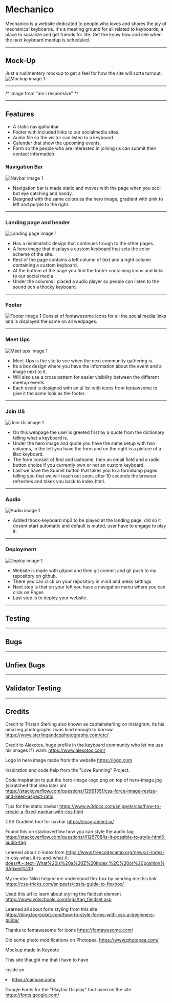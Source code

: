 # Mechanico #

Mechanico is a website dedicated to people who loves and shares the joy of mechanical keyboards.
It's a meeting ground for all related to keyboards, a place to socialize and get friends for life.
Get the know how and see when the next keyboard meetup is scheduled.
_________________________________________________________________________________________________

## Mock-Up ##
Just a rudimentery mockup to get a feel for how the site will sorta turnout.
![Mockup image 1](/assets/images/mechanico-mockup.png)
_________________________________________________________________________________________________

/* image from "am i responsive" */

_________________________________________________________________________________________________

## Features ##

- A static navigationbar
- Footer with included links to our socialmedia sites.
- Audio file so the visitor can listen to a keyboard.
- Calender that show the upcoming events.
- Form so the people who are interested in joining us can submit their contact information.


### Navigation Bar ###
![Navbar image 1](/assets/images/readme-navbar.png)

- Navigation bar is made static and moves with the page when you scoll
bot eye catching and handy.
- Designed with the same colors as the hero image, gradient with pink to left and purple to the right.

_________________________________________________________________________________________________

### Landing page and header ###
![Landing page image 1](/assets/images/readme-hero-and-quote.png)

- Has a minimalistic design that continues trough to the other pages.
- A hero image that displays a custom keyboard that sets the color scheme of the site.
- Rest of the page contains a left column of text and a right column containing a custom keyboard.
- At the bottom of the page you find the footer containing icons and links to our social media
- Under the columns i placed a audio player so people can listen to the sound och a thocky keyboard.

_________________________________________________________________________________________________

### Footer ###
![Footer image 1](/assets/images/readme-footer.png)
Consist of fontawesome icons for all the social media links and is displayed the same on all wedpages.

_________________________________________________________________________________________________

### Meet Ups ###
![Meet ups image 1](/assets/images/readme-meetup.png)
- Meet-Ups is the site to see when the next community gathering is.
- Its a box design where you have the information about the event and a image next to it.
- Will also use a cross pattern for easier visibility between the different meetup events.
- Each event is designed with an ul list with icons from fontawsome to give it the same look as the footer.

_________________________________________________________________________________________________

### Join US ###
![Join Us image 1](/assets/images/readme-form.png)
- On this webpage the user is greeted first by a quote from the dictionary telling what a keyboard is.
- Under the hero image and quote you have the same setup with two columns, in the left you have the form and on the right is a picture of a lilac keyboard.
- The form consist of first and lastname, then an email field and a radio button choice if you currently own or not an custom keyboard. 
- Last we have the Submit button that takes you to a formdump pages telling you that we will reach out soon, after 10 seconds the browser refreshes and takes you back to index.html.

_________________________________________________________________________________________________

### Audio ###
![Audio image 1](/assets/images/readme-audio.png)
- Added thock-keyboard.mp3 to be played at the landing page, did so it dosent start automatic and default is muted, user have to engage to play it.

_________________________________________________________________________________________________

### Deployment ###
![Deploy image 1](/assets/images/readme-deployment.png)
- Website is made with gitpod and then git commit and git push to my repository on github.
- There you can click on your repository in mind and press settings.
- Next step is that on your left you have a navigation menu where you can click on Pages 
- Last step is to deploy your website.

_________________________________________________________________________________________________
## Testing ##

_________________________________________________________________________________________________
## Bugs ##

_________________________________________________________________________________________________
## Unfiex Bugs ##

_________________________________________________________________________________________________
## Validator Testing ##
_________________________________________________________________________________________________
## Credits ##

Credit to Tristan Sterling also known as captainsterling on instagram, its his amazing photographs i was kind enough to borrow. https://www.sterlingandcophotography.com/etc/

Credit to Alexotos, huge profile in the keyboard community who let me use his images if i want.
https://www.alexotos.com/

Logo in hero image made from the website https://logo.com

Inspiration and code help from the "Love Running" Project.

Code inspiration to put the hero-image-logo.png on top of hero-image.jpg (scratched that idea later on)
https://stackoverflow.com/questions/12991351/css-force-image-resize-and-keep-aspect-ratio

Tips for the static navbar
https://www.w3docs.com/snippets/css/how-to-create-a-fixed-navbar-with-css.html

CSS Gradient tool for navbar
https://cssgradient.io/

Found this on stackoverflow how you can style the audio tag
https://stackoverflow.com/questions/4126708/is-it-possible-to-style-html5-audio-tag

Learned about z-index from
https://www.freecodecamp.org/news/z-index-in-css-what-it-is-and-what-it-does/#:~:text=What%20is%20a%20Z%20Index,%2C%20or%20position%3Afixed%20).

My mentor Nikki helped me understand flex box by sending me this link
https://css-tricks.com/snippets/css/a-guide-to-flexbox/

Used this url to learn about styling the fieldset element
https://www.w3schools.com/tags/tag_fieldset.asp

Learned all about form styling from this site
https://blog.logrocket.com/how-to-style-forms-with-css-a-beginners-guide/

Thanks to fontawesome for icons
https://fontawesome.com/

Did some photo modifications on Photopea.
https://www.photopea.com/

Mockup made in Keynote

This site thaught me that i have to have <p> inside an <li>
https://caniuse.com/

Google Fonts for the "Playfair Display" font used on the site.
https://fonts.google.com/
